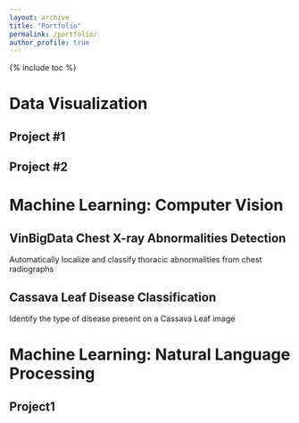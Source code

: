 ```yaml
---
layout: archive
title: "Portfolio"
permalink: /portfolio/
author_profile: true
---
```

{% include toc %}



# Data Visualization
## Project #1

## Project #2


# Machine Learning: Computer Vision 
## VinBigData Chest X-ray Abnormalities Detection
Automatically localize and classify thoracic abnormalities from chest radiographs

## Cassava Leaf Disease Classification
Identify the type of disease present on a Cassava Leaf image

# Machine Learning: Natural Language Processing
## Project1
